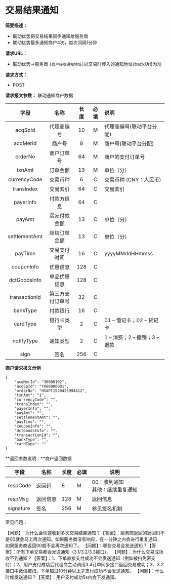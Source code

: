 # 交易结果通知

**简要描述：** 
- 联动优势把交易结果同步通知给服务商
- 联动优势最多通知商户4次，每次间隔1分钟

**请求URL：** 
- 联动优势->服务商
`{商户接收通知地址}`以交易时传入的通知地址{backUrl}为准

**请求方式：**

- POST 

**请求报文参数：** 联动通知商户数据

|   字段   |      名称      | 长度 | 必填 | 说明                               |
| :------: | :------------: | :--: | :--: | :--------------------------------- |
| acqSpId  |   代理商编号   |  10  |  M   | 代理商编号(联动平台分配)           |
| acqMerId |     商户号     |  8   |  M   | 商户号(联动平台分配)               |
| orderNo  |   商户订单号   |  64  |  M   | 商户的支付订单号 |
|  txnAmt  |    订单金额    |  13  |  M   | 单位（分）                         |
|currencyCode|    交易币种  |  6   |  C   | 交易币种  (CNY：人民币)      |
|transIndex|    交易索引    |  64  |  C   | 交易索引                           |
| payerInfo|    付款方信息  |  64  |  C   |                          |
|  payAmt  |    买家付款金额|  13  |  C   | 单位（分）                         |
|settlementAmt| 应结订单金额|  13  |  C   | 单位（分）                         |
|  payTime |    交易支付时间|  16  |  C   | yyyyMMddHHmmss                     |
|couponInfo|    优惠信息    |  128 |  C   |                          |
|dctGoodsInfo| 单品优惠信息 |  128 |  C   |                          |
|transactionId|第三方支付订单号|32 |  C   |                          |
|bankType  |   付款银行     |   16 |  C   |                          |
|cardType  |   银行卡类型   |  2   |  C   |01 – 借记卡；02 – 贷记卡  |
|notifyType  |   通知类型   |  2   |  C   |1 – 消费；2 – 撤销；3 – 退款  |
|sign  |   签名   |  256   |  C   |  |

 **商户请求报文示例**

```application/x-www-form-urlencoded
{
	"acqMerId": "30000102",
	"acqSpId": "Y000000001",
	"orderNo": "HSAPI1520425994612",
	"txnAmt": "1",
	"currencyCode": "",
	"transIndex": "",
	"payerInfo": "",
	"payAmt": "",
	"settlementAmt": "",
	"payTime": "",
	"couponInfo": "",
	"dctGoodsInfo": "",
	"transactionId": "",
	"bankType": "",
	"cardType": ""
}
```

 **返回参数说明：**商户返回数据

| 字段      | 名称     | 长度 | 必填 | 说明                                 |
| --------- | -------- | ---- | ---- | ------------------------------------ |
| respCode  | 返回码   | 8    | M    | 00：收到通知<br />其他：继续重复通知 |
| respMsg   | 返回信息 | 128  | M    | 返回信息                             |
| signature | 签名     | 256  | M    | 参见签名机制                         |


常见问题：

【问题】：为什么会快速收到多次交易结果通知？【答案】：服务商返回的返回码不是00就会马上再次通知。如果服务商没有响应，在一分钟之内会进行重复通知，如果服务商返回00就不会再次通知了。
【问题】：哪些交易会发送通知？【答案】：所有下单交易都会发送通知（3.1/3.2/3.3接口）。
【问题】：为什么交易成功收不到通知？【答案】：1、下单直接支付成功不会发送通知（例如被扫免密支付）；2、用户支付成功后代理商主动调用3.4订单同步接口返回交易成功；3、3.2接口中微信被扫，下单超过10分钟以上才支付成功不会发送通知。
【问题】：什么时候发送通知？【答案】：用户支付成功5s内会下发通知。

